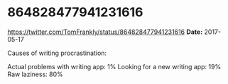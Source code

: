 # 864828477941231616
https://twitter.com/TomFrankly/status/864828477941231616
**Date:** 2017-05-17

Causes of writing procrastination:

Actual problems with writing app: 1%
Looking for a new writing app: 19%
Raw laziness: 80%
